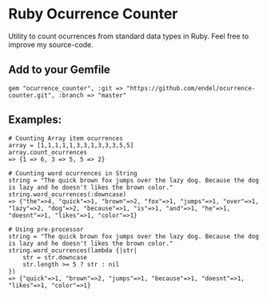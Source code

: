 # Ruby Ocurrence Counter

Utility to count ocurrences from standard data types in Ruby.
Feel free to improve my source-code.

## Add to your Gemfile

    gem "ocurrence_counter", :git => "https://github.com/endel/ocurrence-counter.git", :branch => "master"

## Examples:
    # Counting Array item ocurrences
    array = [1,1,1,1,1,3,3,1,3,3,3,5,5]
    array.count_ocurrences
    => {1 => 6, 3 => 5, 5 => 2}

    # Counting word ocurrences in String
    string = "The quick brown fox jumps over the lazy dog. Because the dog is lazy and he doesn't likes the brown color."
    string.word_ocurrences(:downcase)
    => {"the"=>4, "quick"=>1, "brown"=>2, "fox"=>1, "jumps"=>1, "over"=>1, "lazy"=>2, "dog"=>2, "because"=>1, "is"=>1, "and"=>1, "he"=>1, "doesnt"=>1, "likes"=>1, "color"=>1}

    # Using pre-processor
    string = "The quick brown fox jumps over the lazy dog. Because the dog is lazy and he doesn't likes the brown color."
    string.word_ocurrences(lambda {|str|
        str = str.downcase
        str.length >= 5 ? str : nil
    })
    => {"quick"=>1, "brown"=>2, "jumps"=>1, "because"=>1, "doesnt"=>1, "likes"=>1, "color"=>1}

    